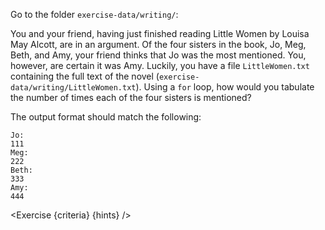 <script>
import Exercise from "$components/Exercise.svelte";
import Execute from "$components/Execute.svelte";

const hints = [
	"One solution might employ the commands <code>grep</code> and <code>wc</code> and a <code>|</code>, while another might utilize <code>grep</code> options. There is often more than one way to solve a programming task, so a particular solution is usually chosen based on a combination of yielding the correct result, elegance, readability, and speed."
];
const criteria = [
{
	name: "File <code>stats.txt</code> exists",
	checks: [{
		type: "file",
		path: "exercise-data/writing/stats.txt",
		action: "exists"
	}]
},
{
	name: "The file <code>stats.txt</code> contains how often each name was mentioned",
	checks: [{
		type: "file",
		path: "exercise-data/writing/stats.txt",
		action: "contents",
		commandExpected: `for sis in Jo Meg Beth Amy; do echo "$sis:"; grep -ow $sis exercise-data/writing/LittleWomen.txt | wc -l; done`
	}]
}];
</script>

Go to the folder `exercise-data/writing/`:

<Execute command="cd ~/tutorial/exercise-data/writing/" />

You and your friend, having just finished reading Little Women by Louisa May Alcott, are in an argument. Of the four sisters in the book, Jo, Meg, Beth, and Amy, your friend thinks that Jo was the most mentioned. You, however, are certain it was Amy. Luckily, you have a file `LittleWomen.txt` containing the full text of the novel (`exercise-data/writing/LittleWomen.txt`). Using a `for` loop, how would you tabulate the number of times each of the four sisters is mentioned?

The output format should match the following:

```
Jo:
111
Meg:
222
Beth:
333
Amy:
444
```

<Exercise {criteria} {hints} />
